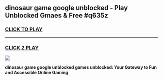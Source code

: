
## dinosaur game google unblocked - Play Unblocked Gmaes & Free #q635z
<h3>
<a href="https://news.freeplayer.one?title=dinosaur_game_google_unblocked&ref=26F">CLICK TO PLAY</a></h3>
<hr>

<h3>
<a href="https://news.freeplayer.one?title=dinosaur_game_google_unblocked&ref=26F">CLICK 2 PLAY</a>
  
</h3>

<a href="https://news.freeplayer.one?title=dinosaur_game_google_unblocked&ref=26F/"><img src="https://clearcache.store/games.png"></a>


**dinosaur game google unblocked games unblocked: Your Gateway to Fun and Accessible Online Gaming**
